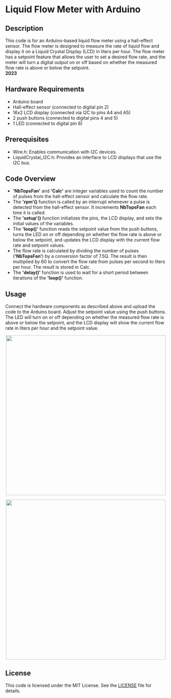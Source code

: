 # Liquid Flow Meter with Arduino
<h2>Description</h2>
This code is for an Arduino-based liquid flow meter using a hall-effect sensor. The flow meter is designed to measure the rate of liquid flow and display it on a Liquid Crystal Display (LCD) in liters per hour. The flow meter has a setpoint feature that allows the user to set a desired flow rate, and the meter will turn a digital output on or off based on whether the measured flow rate is above or below the setpoint.<br>
<b>2023</b>
<h2>Hardware Requirements</h2>

- Arduino board<br>
- Hall-effect sensor (connected to digital pin 2)<br>
- 16x2 LCD display (connected via I2C to pins A4 and A5)<br>
- 2 push buttons (connected to digital pins 4 and 5)<br>
- 1 LED (connected to digital pin 6)<br>
<h2>Prerequisites</h2>

- Wire.h: Enables communication with I2C devices.<br>
- LiquidCrystal_I2C.h: Provides an interface to LCD displays that use the I2C bus.<br>
<h2>Code Overview</h2>

- <b>'NbTopsFan'</b> and <b>'Calc'</b> are integer variables used to count the number of pulses from the hall-effect sensor and calculate the flow rate.
- The <b>'rpm'()</b> function is called by an interrupt whenever a pulse is detected from the hall-effect sensor. It increments <b>NbTopsFan</b> each time it is called.
- The <b>'setup'()</b> function initializes the pins, the LCD display, and sets the initial values of the variables.
- The <b>'loop()'</b> function reads the setpoint value from the push buttons, turns the LED on or off depending on whether the flow rate is above or below the setpoint, and updates the LCD display with the current flow rate and setpoint values.
- The flow rate is calculated by dividing the number of pulses (<b>'NbTopsFan'</b>) by a conversion factor of 7.5Q. The result is then multiplied by 60 to convert the flow rate from pulses per second to liters per hour. The result is stored in Calc.
- The <b>'delay()'</b> function is used to wait for a short period between iterations of the <b>'loop()'</b> function.
<h2>Usage</h2>
Connect the hardware components as described above and upload the code to the Arduino board. Adjust the setpoint value using the push buttons. The LED will turn on or off depending on whether the measured flow rate is above or below the setpoint, and the LCD display will show the current flow rate in liters per hour and the setpoint value.

<p align="center">
<img src="https://user-images.githubusercontent.com/77733903/226800543-61ceb1f3-acbc-4923-951a-6eef3c92322e.jpg" width="500">
</p>
<p align="center">
<img src="https://user-images.githubusercontent.com/77733903/226800548-7f3613d3-3dd7-40c9-8a3b-49489d228c34.jpg" width="500">
</p>

<h2>License</h2>

This code is licensed under the MIT License. See the [LICENSE](LICENSE) file for details.
